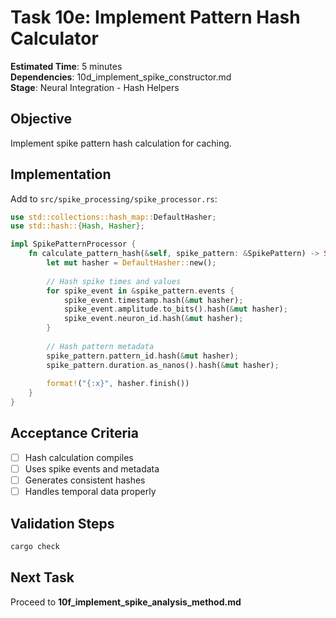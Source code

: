 # Task 10e: Implement Pattern Hash Calculator

**Estimated Time**: 5 minutes  
**Dependencies**: 10d_implement_spike_constructor.md  
**Stage**: Neural Integration - Hash Helpers

## Objective
Implement spike pattern hash calculation for caching.

## Implementation

Add to `src/spike_processing/spike_processor.rs`:
```rust
use std::collections::hash_map::DefaultHasher;
use std::hash::{Hash, Hasher};

impl SpikePatternProcessor {
    fn calculate_pattern_hash(&self, spike_pattern: &SpikePattern) -> String {
        let mut hasher = DefaultHasher::new();
        
        // Hash spike times and values
        for spike_event in &spike_pattern.events {
            spike_event.timestamp.hash(&mut hasher);
            spike_event.amplitude.to_bits().hash(&mut hasher);
            spike_event.neuron_id.hash(&mut hasher);
        }
        
        // Hash pattern metadata
        spike_pattern.pattern_id.hash(&mut hasher);
        spike_pattern.duration.as_nanos().hash(&mut hasher);
        
        format!("{:x}", hasher.finish())
    }
}
```

## Acceptance Criteria
- [ ] Hash calculation compiles
- [ ] Uses spike events and metadata
- [ ] Generates consistent hashes
- [ ] Handles temporal data properly

## Validation Steps
```bash
cargo check
```

## Next Task
Proceed to **10f_implement_spike_analysis_method.md**